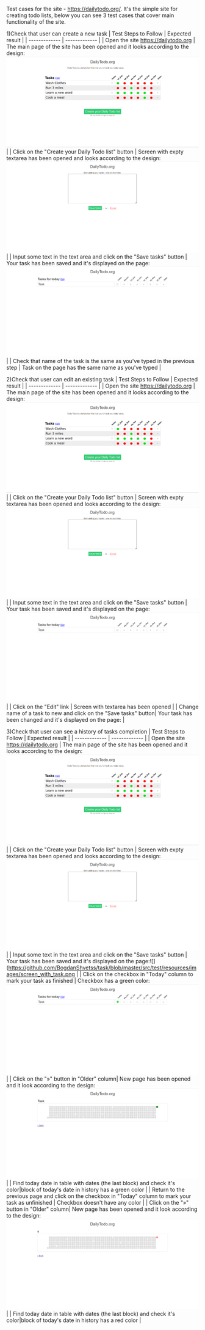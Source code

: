 Test cases for the site - https://dailytodo.org/. It's the simple site for creating todo lists, below you can see 3 test cases that cover main functionality of the site.

1)Check that user can create a new task
| Test Steps to Follow  | Expected result |
| ------------- | ------------- |
| Open the site https://dailytodo.org  | The main page of the site has been opened and it looks according to the design:![](https://github.com/BogdanShvetss/task/blob/master/src/test/resources/images/home_page.png) |
| Click on the "Create your Daily Todo list" button  | Screen with expty textarea has been opened and looks according to the design:![](https://github.com/BogdanShvetss/task/blob/master/src/test/resources/images/create_task_screen.png)  |
| Input some text in the text area and click on the "Save tasks" button | Your task has been saved and it's displayed on the page:![](https://github.com/BogdanShvetss/task/blob/master/src/test/resources/images/screen_with_task.png)  |
| Check that name of the task is the same as you've typed in the previous step | Task on the page has the same name as you've typed  |


2)Check that user can edit an existing task
| Test Steps to Follow  | Expected result |
| ------------- | ------------- |
| Open the site https://dailytodo.org  | The main page of the site has been opened and it looks according to the design:![](https://github.com/BogdanShvetss/task/blob/master/src/test/resources/images/home_page.png) |
| Click on the "Create your Daily Todo list" button  | Screen with expty textarea has been opened and looks according to the design:![](https://github.com/BogdanShvetss/task/blob/master/src/test/resources/images/create_task_screen.png)  |
| Input some text in the text area and click on the "Save tasks" button | Your task has been saved and it's displayed on the page:![](https://github.com/BogdanShvetss/task/blob/master/src/test/resources/images/screen_with_task.png)  |
| Click on the "Edit" link | Screen with textarea has been opened  |
| Change name of a task to new and click on the "Save tasks" button| Your task has been changed and it's displayed on the page:  |

3)Check that user can see a history of tasks completion
| Test Steps to Follow  | Expected result |
| ------------- | ------------- |
| Open the site https://dailytodo.org  | The main page of the site has been opened and it looks according to the design:![](https://github.com/BogdanShvetss/task/blob/master/src/test/resources/images/home_page.png) |
| Click on the "Create your Daily Todo list" button  | Screen with expty textarea has been opened and looks according to the design:![](https://github.com/BogdanShvetss/task/blob/master/src/test/resources/images/create_task_screen.png)  |
| Input some text in the text area and click on the "Save tasks" button | Your task has been saved and it's displayed on the page:![](https://github.com/BogdanShvetss/task/blob/master/src/test/resources/images/screen_with_task.png  |
| Click on the checkbox in "Today" column to mark your task as finished | Checkbox has a green color:![](https://github.com/BogdanShvetss/task/blob/master/src/test/resources/images/finished_task_screen.png) |
| Click on the "»" button in "Older" column| New page has been opened and it look according to the design:![](https://github.com/BogdanShvetss/task/blob/master/src/test/resources/images/finished_task_in_statistic.png)  |
| Find today date in table with dates (the last block) and check it's color|block of today's date in history has a green color |
| Return to the previous page and click on the checkbox in "Today" column to mark your task as unfinished | Checkbox doesn't have any color |
| Click on the "»" button in "Older" column| New page has been opened and it look according to the design:![](https://github.com/BogdanShvetss/task/blob/master/src/test/resources/images/unfinishedTaskScreen.png)  |
| Find today date in table with dates (the last block) and check it's color|block of today's date in history has a red color |
